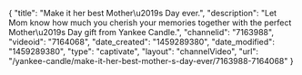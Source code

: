 {
    "title": "Make it her best Mother\u2019s Day ever.",
    "description": "Let Mom know how much you cherish your memories together with the perfect Mother\u2019s Day gift from Yankee Candle.",
    "channelid": "7163988",
    "videoid": "7164068",
    "date_created": "1459289380",
    "date_modified": "1459289380",
    "type": "captivate",
    "layout": "channelVideo",
    "url": "\/yankee-candle\/make-it-her-best-mother-s-day-ever\/7163988-7164068"
}